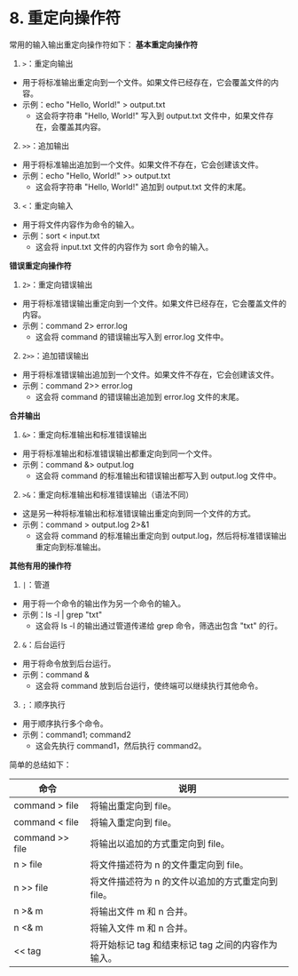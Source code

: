 # 8. 重定向操作符

常用的输入输出重定向操作符如下：
**基本重定向操作符**
1. `>`：重定向输出
- 用于将标准输出重定向到一个文件。如果文件已经存在，它会覆盖文件的内容。
- 示例：echo "Hello, World!" > output.txt
  - 这会将字符串 "Hello, World!" 写入到 output.txt 文件中，如果文件存在，会覆盖其内容。

2. `>>`：追加输出
- 用于将标准输出追加到一个文件。如果文件不存在，它会创建该文件。
- 示例：echo "Hello, World!" >> output.txt
  - 这会将字符串 "Hello, World!" 追加到 output.txt 文件的末尾。

3. `<`：重定向输入
- 用于将文件内容作为命令的输入。
- 示例：sort < input.txt
  - 这会将 input.txt 文件的内容作为 sort 命令的输入。

**错误重定向操作符**
1. `2>`：重定向错误输出
- 用于将标准错误输出重定向到一个文件。如果文件已经存在，它会覆盖文件的内容。
- 示例：command 2> error.log
  - 这会将 command 的错误输出写入到 error.log 文件中。

2. `2>>`：追加错误输出
- 用于将标准错误输出追加到一个文件。如果文件不存在，它会创建该文件。
- 示例：command 2>> error.log
  - 这会将 command 的错误输出追加到 error.log 文件的末尾。

**合并输出**
1. `&>`：重定向标准输出和标准错误输出
- 用于将标准输出和标准错误输出都重定向到同一个文件。
- 示例：command &> output.log
  - 这会将 command 的标准输出和错误输出都写入到 output.log 文件中。

2. `>&`：重定向标准输出和标准错误输出（语法不同）
- 这是另一种将标准输出和标准错误输出重定向到同一个文件的方式。
- 示例：command > output.log 2>&1
  - 这会将 command 的标准输出重定向到 output.log，然后将标准错误输出重定向到标准输出。

**其他有用的操作符**
1. `|`：管道
- 用于将一个命令的输出作为另一个命令的输入。
- 示例：ls -l | grep "txt"
  - 这会将 ls -l 的输出通过管道传递给 grep 命令，筛选出包含 "txt" 的行。

2. `&`：后台运行
- 用于将命令放到后台运行。
- 示例：command &
  - 这会将 command 放到后台运行，使终端可以继续执行其他命令。

3. `;`：顺序执行
- 用于顺序执行多个命令。
- 示例：command1; command2
  - 这会先执行 command1，然后执行 command2。

简单的总结如下：

| 命令              | 说明                             |
| --------------- | ------------------------------ |
| command > file  | 将输出重定向到 file。                  |
| command < file  | 将输入重定向到 file。                  |
| command >> file | 将输出以追加的方式重定向到 file。            |
| n > file        | 将文件描述符为 n 的文件重定向到 file。        |
| n >> file       | 将文件描述符为 n 的文件以追加的方式重定向到 file。  |
| n >& m          | 将输出文件 m 和 n 合并。                |
| n <& m          | 将输入文件 m 和 n 合并。                |
| << tag          | 将开始标记 tag 和结束标记 tag 之间的内容作为输入。 |